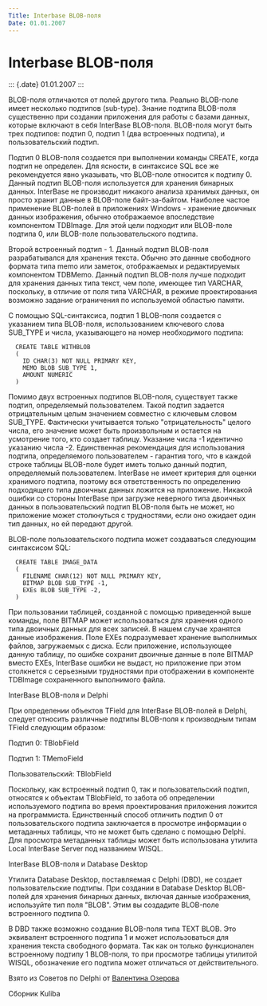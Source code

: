 ```yaml
---
Title: Interbase BLOB-поля
Date: 01.01.2007
---
```



Interbase BLOB-поля
===================

::: {.date}
01.01.2007
:::

BLOB-поля отличаются от полей другого типа. Реально BLOB-поле имеет
несколько подтипов (sub-type). Знание подтипа BLOB-поля существенно при
создании приложения для работы с базами данных, которые включают в себя
InterBase BLOB-поля. BLOB-поля могут быть трех подтипов: подтип 0,
подтип 1 (два встроенных подтипа), и пользовательский подтип.

Подтип 0 BLOB-поля создается при выполнении команды CREATE, когда подтип
не определен. Для ясности, в синтаксисе SQL все же рекомендуется явно
указывать, что BLOB-поле относится к подтипу 0. Данный подтип BLOB-поля
используется для хранения бинарных данных. InterBase не производит
никакого анализа хранимых данных, он просто хранит данные в BLOB-поле
байт-за-байтом. Наиболее частое применение BLOB-полей в приложениях
Windows - хранение двоичных данных изображения, обычно отображаемое
впоследствие компонентом TDBImage. Для этой цели подходит или BLOB-поле
подтипа 0, или BLOB-поле пользовательского подтипа.

Второй встроенный подтип - 1. Данный подтип BLOB-поля разрабатывался для
хранения текста. Обычно это данные свободного формата типа memo или
заметок, отображаемых и редактируемых компонентом TDBMemo. Данный подтип
BLOB-поля лучше подходит для хранения данных типа текст, чем поле,
имеющее тип VARCHAR, поскольку, в отличие от поля типа VARCHAR, в режиме
проектирования возможно задание ограничения по используемой областью
памяти.

С помощью SQL-синтаксиса, подтип 1 BLOB-поля создается с указанием типа
BLOB-поля, использованием ключевого слова SUB\_TYPE и числа,
указывающего на номер необходимого подтипа:

      CREATE TABLE WITHBLOB
      (
        ID CHAR(3) NOT NULL PRIMARY KEY,
        MEMO BLOB SUB_TYPE 1,
        AMOUNT NUMERIC
      )

Помимо двух встроенных подтипов BLOB-поля, существует также подтип,
определяемый пользователем. Такой подтип задается отрицательным целым
значением совместно с ключевым словом SUB\_TYPE. Фактически учитывается
только \"отрицательность\" целого числа, его значение может быть
произвольным и остается на усмотрение того, кто создает таблицу.
Указание числа -1 идентично указанию числа -2. Единственная рекомендация
для использования подтипа, определяемого пользователем - гарантия того,
что в каждой строке таблицы BLOB-поле будет иметь только данный подтип,
определяемый пользователем. InterBase не имеет критерия для оценки
хранимого подтипа, поэтому вся ответственность по определению
подходящего типа двоичных данных ложится на приложение. Никакой ошибки
со стороны InterBase при загрузке неверного типа двоичных данных в
пользовательский подтип BLOB-поля быть не может, но приложение может
столкнуться с трудностями, если оно ожидает один тип данных, но ей
передают другой.

BLOB-поле пользовательского подтипа может создаваться следующим
синтаксисом SQL:

      CREATE TABLE IMAGE_DATA
      (
        FILENAME CHAR(12) NOT NULL PRIMARY KEY,
        BITMAP BLOB SUB_TYPE -1,
        EXEs BLOB SUB_TYPE -2,
      )

При пользовании таблицей, созданной с помощью приведенной выше команды,
поле BITMAP может использоваться для хранения одного типа двоичных
данных для всех записей. В нашем случае хранятся данные изображения.
Поле EXEs подразумевает хранение выполнимых файлов, загружаемых с диска.
Если приложение, использующее данную таблицу, по ошибке сохранит
двоичные данные в поле BITMAP вместо EXEs, InterBase ошибки не выдаст,
но приложение при этом столкнется с серьезными трудностями при
отображении в компоненте TDBImage сохраненного выполнимого файла.

InterBase BLOB-поля и Delphi

При определении объектов TField для InterBase BLOB-полей в Delphi,
следует относить различные подтипы BLOB-поля к производным типам TField
следующим образом:

Подтип 0:         TBlobField

Подтип 1:         TMemoField

Пользовательский: TBlobField

Поскольку, как встроенный подтип 0, так и пользовательский подтип,
относятся к объектам TBlobField, то забота об определении используемого
подтипа во время проектирования приложения ложится на программиста.
Единственный способ отличить подтип 0 от пользовательского подтипа
заключается в просмотре информации о метаданных таблицы, что не может
быть сделано с помощью Delphi. Для просмотра метаданных таблицы может
быть использована утилита Local InterBase Server под названием WISQL.

InterBase BLOB-поля и Database Desktop

Утилита Database Desktop, поставляемая с Delphi (DBD), не создает
пользовательские подтипы. При создании в Database Desktop BLOB-полей для
хранения бинарных данных, включая данные изображения, используйте тип
поля \"BLOB\". Этим вы создадите BLOB-поле встроенного подтипа 0.

В DBD также возможно создание BLOB-поля типа TEXT BLOB. Это эквивалент
встроенного подтипа 1 и может использоваться для хранения текста
свободного формата. Так как он только функционален встроенному подтипу 1
BLOB-поля, то при просмотре таблицы утилитой WISQL, обозначение его
подтипа может отличаться от действительного.

Взято из Советов по Delphi от [Валентина
Озерова](mailto:mailto:webmaster@webinspector.com)

Сборник Kuliba
